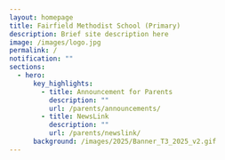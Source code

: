 ```yaml
---
layout: homepage
title: Fairfield Methodist School (Primary)
description: Brief site description here
image: /images/logo.jpg
permalink: /
notification: ""
sections:
  - hero:
      key_highlights:
        - title: Announcement for Parents
          description: ""
          url: /parents/announcements/
        - title: NewsLink
          description: ""
          url: /parents/newslink/
      background: /images/2025/Banner_T3_2025_v2.gif
---
```

